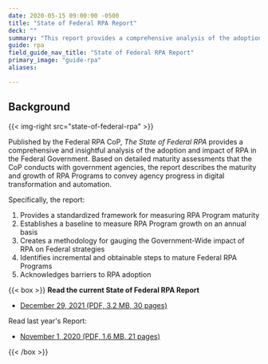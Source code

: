 ```yaml
---
date: 2020-05-15 09:00:00 -0500
title: "State of Federal RPA Report"
deck: ""
summary: "This report provides a comprehensive analysis of the adoption and impact of RPA in the Federal Government."
guide: rpa
field_guide_nav_title: "State of Federal RPA Report"
primary_image: "guide-rpa"
aliases: 

---
```


## Background

{{< img-right src="state-of-federal-rpa" >}}

Published by the Federal RPA CoP, *The State of Federal RPA* provides a comprehensive and insightful analysis of the adoption and impact of RPA in the Federal Government. Based on detailed maturity assessments that the CoP conducts with government agencies, the report describes the maturity and growth of RPA Programs to convey agency progress in digital transformation and automation. 

Specifically, the report: 

1. Provides a standardized framework for measuring RPA Program maturity
2. Establishes a baseline to measure RPA Program growth on an annual basis
3. Creates a methodology for gauging the Government-Wide impact of RPA on Federal strategies
4. Identifies incremental and obtainable steps to mature Federal RPA Programs
5. Acknowledges barriers to RPA adoption

{{< box >}}
**Read the current State of Federal RPA Report**

* [December 29, 2021 (PDF, 3.2 MB, 30 pages)](https://s3.amazonaws.com/digitalgov/static/state-of-federal-rpa-report-12-2021.pdf)

Read last year's Report: 

* [November 1, 2020 (PDF, 1.6 MB, 21 pages)](https://s3.amazonaws.com/digitalgov/static/state-of-federal-rpa.pdf)

{{< /box >}}

